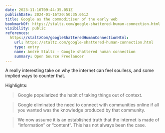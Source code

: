 ```yaml
---
date: 2023-11-10T09:44:35.051Z
publishDate: 2024-01-16T20:50:35.051Z
title: Google as the commoditiser of the early web
bookmarkOf: https://staltz.com/google-shattered-human-connection.html
visibility: public
references:
  https://staltzCom/googleShatteredHumanConnectionHtml:
    url: https://staltz.com/google-shattered-human-connection.html
    type: entry
    name: André Staltz - Google shattered human connection
    summary: Open Source Freelancer
---
```


A really interesting take on why the internet can feel soulless, and some implied ways to counter that.

Highlights:

> Google popularized the habit of taking things out of context.

> Google eliminated the need to connect with communities online if all you wanted was the knowledge produced by that community.

> We now assume it is an established truth that the internet is made of “information” or “content”. This has not always been the case.



